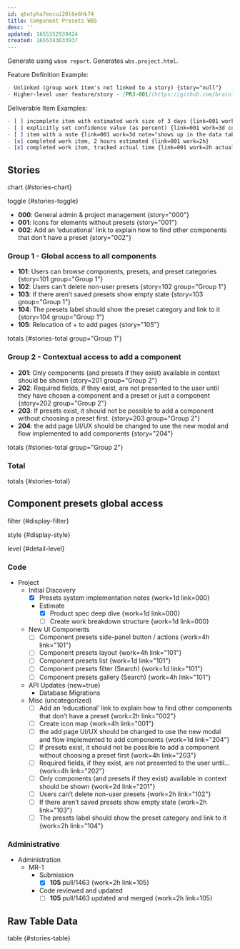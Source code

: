 ```yaml
---
id: qtutyha7eocui20l6e6hk74
title: Component Presets WBS
desc: ''
updated: 1655352939424
created: 1655343633937
---
```


Generate using `wbsm report`. Generates `wbs.project.html`.

Feature Definition Example:

```markdown
- Unlinked (group work item's not linked to a story) {story="null"}
- Higher-level user feature/story - [PRJ-001](https://github.com/brainlid/wbs_markdown/issues/1) (Initials) {story="001"}
```

Deliverable Item Examples:

```markdown
- [ ] incomplete item with estimated work size of 3 days {link=001 work=3d}
- [ ] explicitly set confidence value (as percent) {link=001 work=3d confidence=20}
- [ ] item with a note {link=001 work=3d note="shows up in the data table"}
- [x] completed work item, 2 hours estimated {link=001 work=2h}
- [x] completed work item, tracked actual time {link=001 work=2h actual=3.25h}
```

## Stories

chart {#stories-chart}

toggle {#stories-toggle}

- **000**: General admin & project management {story="000"}
- **001**: Icons for elements without presets {story="001"}
- **002**: Add an ‘educational’ link to explain how to find other components that don’t have a preset {story="002"}

### Group 1 - Global access to all components

- **101**: Users can browse components, presets, and preset categories {story=101 group="Group 1"}
- **102**: Users can’t delete non-user presets {story=102 group="Group 1"}
- **103**: If there aren’t saved presets show empty state {story=103 group="Group 1"}
- **104**: The presets label should show the preset category and link to it {story=104 group="Group 1"}
- **105**: Relocation of + to add pages {story="105"}

totals {#stories-total group="Group 1"}

### Group 2 - Contextual access to add a component

- **201**: Only components (and presets if they exist) available in context should be shown {story=201 group="Group 2"}
- **202**: Required fields, if they exist, are not presented to the user until they have chosen a component and a preset or just a component {story=202 group="Group 2"}
- **203**: If presets exist, it should not be possible to add a component without choosing a preset first.  {story=203 group="Group 2"}
- **204**: the add page UI/UX should be changed to use the new modal and flow implemented to add components {story="204"}

totals {#stories-total group="Group 2"}

### Total

totals {#stories-total}

## Component presets global access

filter {#display-filter}

style {#display-style}

level {#detail-level}

### Code

- Project
  - Initial Discovery
    - [x] Presets system implementation notes {work=1d link=000}
    - Estimate
      - [x] Product spec deep dive {work=1d link=000}
      - [ ] Create work breakdown structure {work=1d link=000}
  - New UI Components
    - [ ] Component presets side-panel button / actions {work=4h link="101"}
    - [ ] Component presets layout {work=4h link="101"}
    - [ ] Component presets list {work=1d link="101"}
    - [ ] Component presets filter (Search) {work=1d link="101"}
    - [ ] Component presets gallery (Search) {work=4h link="101"}
  - API Updates {new=true}
    - Database Migrations
  - Misc (uncategorized)
    - [ ] Add an ‘educational’ link to explain how to find other components that don’t have a preset {work=2h link="002"}
    - [ ] Create icon map {work=4h link="001"}
    - [ ] the add page UI/UX should be changed to use the new modal and flow implemented to add components {work=1d link="204"}
    - [ ] If presets exist, it should not be possible to add a component without choosing a preset first {work=4h link="203"}
    - [ ] Required fields, if they exist, are not presented to the user until...   {work=4h link="202"}
    - [ ] Only components (and presets if they exist) available in context should be shown {work=2d link="201"}
    - [ ] Users can’t delete non-user presets {work=2h link="102"}
    - [ ] If there aren’t saved presets show empty state {work=2h link="103"}
    - [ ] The presets label should show the preset category and link to it {work=2h link="104"}

### Administrative

- Administration
  - MR-1
    - Submission
      - [x] **105** pull/1463 {work=2h link=105}
    - Code reviewed and updated
      - [ ] **105** pull/1463 updated and merged {work=2h link=105}

## Raw Table Data

table {#stories-table}
